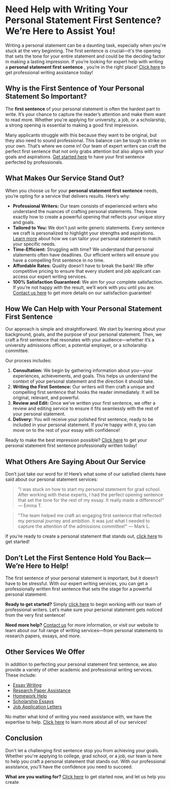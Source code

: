 # Need Help with Writing Your Personal Statement First Sentence? We’re Here to Assist You!

Writing a personal statement can be a daunting task, especially when you're stuck at the very beginning. The first sentence is crucial—it's the opening that sets the tone for your entire statement and could be the deciding factor in making a lasting impression. If you’re looking for expert help with writing a **personal statement first sentence** , you’re in the right place! [Click here](https://tinyurl.com/topessay?keyword=personal+statement+first+sentence) to get professional writing assistance today!

## Why is the First Sentence of Your Personal Statement So Important?

The **first sentence** of your personal statement is often the hardest part to write. It’s your chance to capture the reader’s attention and make them want to read more. Whether you're applying for university, a job, or a scholarship, a strong opening is essential to making a good first impression.

Many applicants struggle with this because they want to be original, but they also need to sound professional. This balance can be tough to strike on your own. That’s where we come in! Our team of expert writers can craft the perfect first sentence that not only grabs attention but also aligns with your goals and aspirations. [Get started here](https://tinyurl.com/topessay?keyword=personal+statement+first+sentence) to have your first sentence perfected by professionals.

## What Makes Our Service Stand Out?

When you choose us for your **personal statement first sentence** needs, you’re opting for a service that delivers results. Here’s why:

- **Professional Writers:** Our team consists of experienced writers who understand the nuances of crafting personal statements. They know exactly how to create a powerful opening that reflects your unique story and goals.
- **Tailored to You:** We don't just write generic statements. Every sentence we craft is personalized to highlight your strengths and aspirations. [Learn more](https://tinyurl.com/topessay?keyword=personal+statement+first+sentence) about how we can tailor your personal statement to match your specific needs.
- **Time-Efficient:** Struggling with time? We understand that personal statements often have deadlines. Our efficient writers will ensure you have a compelling first sentence in no time.
- **Affordable Rates:** Quality doesn’t have to break the bank! We offer competitive pricing to ensure that every student and job applicant can access our expert writing services.
- **100% Satisfaction Guaranteed:** We aim for your complete satisfaction. If you’re not happy with the result, we’ll work with you until you are. [Contact us here](https://tinyurl.com/topessay?keyword=personal+statement+first+sentence) to get more details on our satisfaction guarantee!

## How We Can Help with Your Personal Statement First Sentence

Our approach is simple and straightforward. We start by learning about your background, goals, and the purpose of your personal statement. Then, we craft a first sentence that resonates with your audience—whether it’s a university admissions officer, a potential employer, or a scholarship committee.

Our process includes:

1. **Consultation:** We begin by gathering information about you—your experiences, achievements, and goals. This helps us understand the context of your personal statement and the direction it should take.
2. **Writing the First Sentence:** Our writers will then craft a unique and compelling first sentence that hooks the reader immediately. It will be original, relevant, and powerful.
3. **Review and Edit:** Once we’ve written your first sentence, we offer a review and editing service to ensure it fits seamlessly with the rest of your personal statement.
4. **Delivery:** You will receive your polished first sentence, ready to be included in your personal statement. If you’re happy with it, you can move on to the rest of your essay with confidence!

Ready to make the best impression possible? [Click here](https://tinyurl.com/topessay?keyword=personal+statement+first+sentence) to get your personal statement first sentence professionally written today!

## What Others Are Saying About Our Service

Don’t just take our word for it! Here’s what some of our satisfied clients have said about our personal statement services:

> "I was stuck on how to start my personal statement for grad school. After working with these experts, I had the perfect opening sentence that set the tone for the rest of my essay. It really made a difference!" — Emma T.

> "The team helped me craft an engaging first sentence that reflected my personal journey and ambition. It was just what I needed to capture the attention of the admissions committee!" — Mark L.

If you’re ready to create a personal statement that stands out, [click here](https://tinyurl.com/topessay?keyword=personal+statement+first+sentence) to get started!

## Don’t Let the First Sentence Hold You Back—We’re Here to Help!

The first sentence of your personal statement is important, but it doesn’t have to be stressful. With our expert writing services, you can get a professionally written first sentence that sets the stage for a powerful personal statement.

**Ready to get started?** Simply [click here](https://tinyurl.com/topessay?keyword=personal+statement+first+sentence) to begin working with our team of professional writers. Let’s make sure your personal statement gets noticed from the very first sentence!

**Need more help?** [Contact us](https://tinyurl.com/topessay?keyword=personal+statement+first+sentence) for more information, or visit our website to learn about our full range of writing services—from personal statements to research papers, essays, and more.

## Other Services We Offer

In addition to perfecting your personal statement first sentence, we also provide a variety of other academic and professional writing services. These include:

- [Essay Writing](https://tinyurl.com/topessay?keyword=personal+statement+first+sentence)
- [Research Paper Assistance](https://tinyurl.com/topessay?keyword=personal+statement+first+sentence)
- [Homework Help](https://tinyurl.com/topessay?keyword=personal+statement+first+sentence)
- [Scholarship Essays](https://tinyurl.com/topessay?keyword=personal+statement+first+sentence)
- [Job Application Letters](https://tinyurl.com/topessay?keyword=personal+statement+first+sentence)

No matter what kind of writing you need assistance with, we have the expertise to help. [Click here](https://tinyurl.com/topessay?keyword=personal+statement+first+sentence) to learn more about all of our services!

## Conclusion

Don’t let a challenging first sentence stop you from achieving your goals. Whether you're applying to college, grad school, or a job, our team is here to help you craft a personal statement that stands out. With our professional assistance, you’ll have the confidence you need to succeed.

**What are you waiting for?** [Click here](https://tinyurl.com/topessay?keyword=personal+statement+first+sentence) to get started now, and let us help you create

